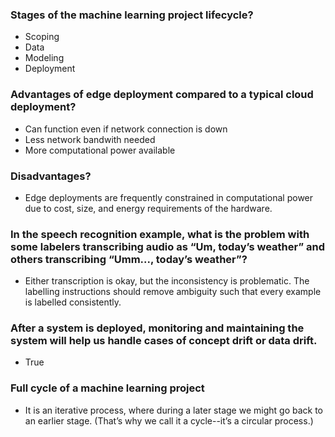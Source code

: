 ### Stages of the machine learning project lifecycle?
* Scoping
* Data
* Modeling
* Deployment

### Advantages of edge deployment compared to a typical cloud deployment?
* Can function even if network connection is down
* Less network bandwith needed
* More computational power available

### Disadvantages?
* Edge deployments are frequently constrained in computational power due to cost, size, and energy requirements of the hardware. 

### In the speech recognition example, what is the problem with some labelers transcribing audio as “Um, today’s weather” and others transcribing “Umm..., today’s weather”?

* Either transcription is okay, but the inconsistency is problematic. The labelling instructions should remove ambiguity such that every example is labelled consistently. 

### After a system is deployed, monitoring and maintaining the system will help us handle cases of concept drift or data drift.
* True

### Full cycle of a machine learning project
* It is an iterative process, where during a later stage we might go back to an earlier stage. (That’s why we call it a cycle--it’s a circular process.)